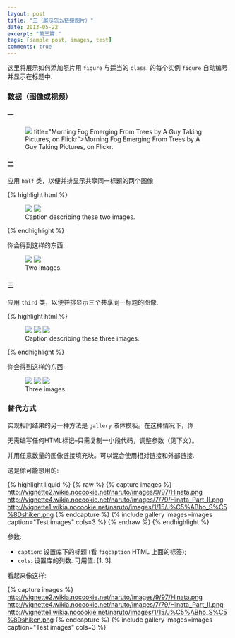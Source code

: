 ```yaml
---
layout: post
title: "三（展示怎么链接图片）"
date: 2013-05-22
excerpt: "第三篇."
tags: [sample post, images, test]
comments: true
---
```


这里将展示如何添加照片用 `figure` 与适当的 `class`. 的每个实例 `figure` 自动编号并显示在标题中.

### 数据（图像或视频）

#### 一

<figure>
	<a href="http://farm9.staticflickr.com/8426/7758832526_cc8f681e48_b.jpg"><img src="http://farm9.staticflickr.com/8426/7758832526_cc8f681e48_c.jpg"></a>
	 title="Morning Fog Emerging From Trees by A Guy Taking Pictures, on Flickr">Morning Fog Emerging From Trees by A Guy Taking Pictures, on Flickr</a>.</figcaption>
</figure>

#### 二

应用 `half` 类，以便并排显示共享同一标题的两个图像

{% highlight html %}
<figure class="half">
    <a href="/images/image-filename-1-large.jpg"><img src="/images/image-filename-1.jpg"></a>
    <a href="/images/image-filename-2-large.jpg"><img src="/images/image-filename-2.jpg"></a>
    <figcaption>Caption describing these two images.</figcaption>
</figure>
{% endhighlight %}

你会得到这样的东西:

<figure class="half">
	<a href="http://placehold.it/1200x600.JPG"><img src="http://placehold.it/600x300.jpg"></a>
	<a href="http://placehold.it/1200x600.jpeg"><img src="http://placehold.it/600x300.jpg"></a>
	<figcaption>Two images.</figcaption>
</figure>

#### 三

应用 `third` 类，以便并排显示三个共享同一标题的图像.

{% highlight html %}
<figure class="third">
	<img src="/images/image-filename-1.jpg">
	<img src="/images/image-filename-2.jpg">
	<img src="/images/image-filename-3.jpg">
	<figcaption>Caption describing these three images.</figcaption>
</figure>
{% endhighlight %}

你会得到这样的东西:

<figure class="third">
	<img src="http://placehold.it/600x300.jpg">
	<img src="http://placehold.it/600x300.jpg">
	<img src="http://placehold.it/600x300.jpg">
	<figcaption>Three images.</figcaption>
</figure>

### 替代方式

实现相同结果的另一种方法是 `gallery` 液体模板。在这种情况下，你

无需编写任何HTML标记–只需复制一小段代码，调整参数（见下文）。

并用任意数量的图像链接填充块。可以混合使用相对链接和外部链接.

这是你可能想用的:

{% highlight liquid %}
{% raw %}
{% capture images %}
	http://vignette2.wikia.nocookie.net/naruto/images/9/97/Hinata.png
	http://vignette4.wikia.nocookie.net/naruto/images/7/79/Hinata_Part_II.png
	http://vignette1.wikia.nocookie.net/naruto/images/1/15/J%C5%ABho_S%C5%8Dshiken.png
{% endcapture %}
{% include gallery images=images caption="Test images" cols=3 %}
{% endraw %}
{% endhighlight %}

参数:

- `caption`: 设置库下的标题 (看 `figcaption` HTML 上面的标签);
- `cols`: 设置库的列数.
可用值: [1..3].

看起来像这样:

{% capture images %}
	http://vignette2.wikia.nocookie.net/naruto/images/9/97/Hinata.png
	http://vignette4.wikia.nocookie.net/naruto/images/7/79/Hinata_Part_II.png
	http://vignette1.wikia.nocookie.net/naruto/images/1/15/J%C5%ABho_S%C5%8Dshiken.png
{% endcapture %}
{% include gallery images=images caption="Test images" cols=3 %}
